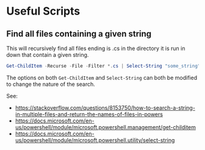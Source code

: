 # Useful Scripts

## Find all files containing a given string

This will recursively find all files ending is .cs in the directory it is run in down that contain a given string.

```PowerShell
Get-ChildItem -Recurse -File -Filter *.cs | Select-String "some_string" -List
```

The options on both `Get-ChildItem` and `Select-String` can both be modified to change the nature of the search.

See:
- https://stackoverflow.com/questions/8153750/how-to-search-a-string-in-multiple-files-and-return-the-names-of-files-in-powers
- https://docs.microsoft.com/en-us/powershell/module/microsoft.powershell.management/get-childitem
- https://docs.microsoft.com/en-us/powershell/module/microsoft.powershell.utility/select-string
